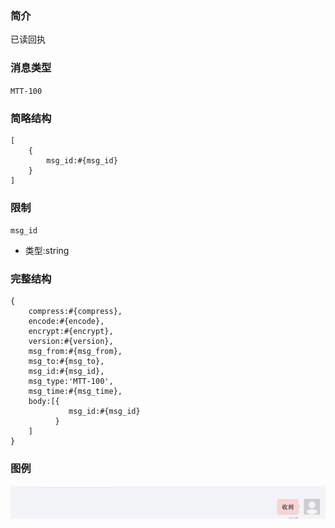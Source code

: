 ### 简介

已读回执

### 消息类型

`MTT-100`

### 简略结构
```
[
    {
        msg_id:#{msg_id}
    }
]
```
### 限制

`msg_id`
- 类型:string

### 完整结构
```
{
    compress:#{compress},
    encode:#{encode},
    encrypt:#{encrypt},
    version:#{version},
    msg_from:#{msg_from},
    msg_to:#{msg_to},
    msg_id:#{msg_id},
    msg_type:'MTT-100',
    msg_time:#{msg_time},
    body:[{
             msg_id:#{msg_id}
          }
    ]
}
```

### 图例

![Alt text][demo]

[demo]:https://github.com/GepengCn/tlim/blob/dev/images/MTT_100.png?raw=true
